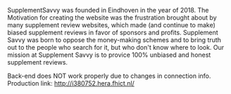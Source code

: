 SupplementSavvy was founded in Eindhoven in the year of 2018.
The Motivation for creating the website was the frustration 
brought about by many supplement review websites, which made 
(and continue to make) biased supplement reviews in favor of
sponsors and profits. Supplement Savvy was born to oppose the
money-making schemes and to bring truth out to the people who
search for it, but who don't know where to look. Our mission 
at Supplement Savvy is to provice 100% unbiased and honest 
supplement reviews.


Back-end does NOT work properly due to changes in connection info. Production link: http://i380752.hera.fhict.nl/